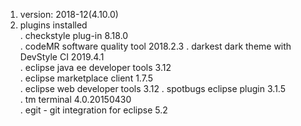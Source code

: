 1. version: 2018-12(4.10.0)  
2. plugins installed  
 . checkstyle plug-in 8.18.0  
 . codeMR software quality tool 2018.2.3
 . darkest dark theme with DevStyle CI 2019.4.1  
 . eclipse java ee developer tools 3.12  
 . eclipse marketplace client 1.7.5  
 . eclipse web developer tools 3.12
 . spotbugs eclipse plugin 3.1.5  
 . tm terminal 4.0.20150430  
 . egit - git integration for eclipse 5.2  

  
